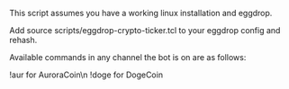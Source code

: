 This script assumes you have a working linux installation and eggdrop.

Add source scripts/eggdrop-crypto-ticker.tcl to your eggdrop config and rehash.

Available commands in any channel the bot is on are as follows:

!aur for AuroraCoin\n
!doge for DogeCoin

